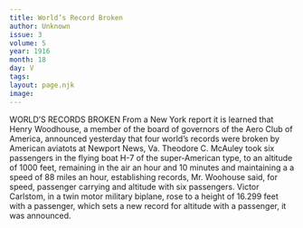 ```yaml
---
title: World’s Record Broken
author: Unknown
issue: 3
volume: 5
year: 1916
month: 18
day: V
tags:
layout: page.njk
image:
---
```

WORLD’S RECORDS BROKEN       From a New York report it is learned that Henry Woodhouse, a member of the board of governors of the Aero Club of America, announced yesterday that four world’s records were broken by American aviatots at Newport News, Va.       Theodore C. McAuley took six passengers in the flying boat H-7 of the super-American type, to an altitude of 1000 feet, remaining in the air an hour and 10 minutes and maintaining a a speed of 88 miles an hour, establishing records, Mr. Woohouse said, for speed, passenger carrying and altitude with six passengers.       Victor Carlstom, in a twin motor military biplane, rose to a height of 16.299 feet with a passenger, which sets a new record for altitude with a passenger, it was announced.    


